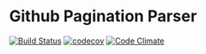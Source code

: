 # Github Pagination Parser

[![Build Status](https://travis-ci.org/codecasts/github-pagination-parser.svg?branch=master)](https://travis-ci.org/codecasts/github-pagination-parser) [![codecov](https://codecov.io/gh/codecasts/github-pagination-parser/branch/master/graph/badge.svg)](https://codecov.io/gh/codecasts/github-pagination-parser) [![Code Climate](https://codeclimate.com/github/codecasts/github-pagination-parser/badges/gpa.svg)](https://codeclimate.com/github/codecasts/github-pagination-parser)
